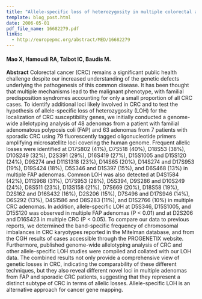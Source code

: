 ```yaml
---
title: "Allele-specific loss of heterozygosity in multiple colorectal adenomas: toward an integrated molecular cytogenetic map II"
template: blog_post.html 
date: 2006-05-01
pdf_file_name: 16682279.pdf
links:
  - http://europepmc.org/abstract/MED/16682279
---
```


#### Mao X, Hamoudi RA, Talbot IC, Baudis M.

**Abstract** Colorectal cancer (CRC) remains a significant public health challenge despite our increased understanding of the genetic defects underlying the pathogenesis of this common disease. It has been thought that multiple mechanisms lead to the malignant phenotype, with familial predisposition syndromes accounting for only a small proportion of all CRC cases. To identify additional loci likely involved in CRC and to test the hypothesis of allele-specific loss of heterozygosity (LOH) for the localization of CRC susceptibility genes, we initially conducted a genome-wide allelotyping analysis of 48 adenomas from a patient with familial adenomatous polyposis coli (FAP) and 63 adenomas from 7 patients with sporadic CRC using 79 fluorescently tagged oligonucleotide primers amplifying microsatellite loci covering the human genome.<!--more--> Frequent allelic losses were identified at D17S802 (41%), D7S518 (40%), D18S53 (38%), D10S249 (32%), D2S391 (29%), D16S419 (27%), D15S1005 and D15S120 (24%), D9S274 and D11S1318 (23%), D14S65 (20%), D14S274 and D17S953 (19%), D19S424 (18%), D5S346 and D1S397 (15%), and D6S468 (13%) in multiple FAP adenomas. Common LOH was also detected at D4S1584 (42%), D11S968 (31%), D17S953 (28%), D5S394, D9S286 and D10S249 (24%), D8S511 (23%), D13S158 (21%), D7S669 (20%), D18S58 (19%), D2S162 and D16S432 (16%), D2S206 (15%), D7S496 and D17S946 (14%), D6S292 (13%), D4S1586 and D8S283 (11%), and D1S2766 (10%) in multiple CRC adenomas. In addition, allele-specific LOH at D5S346, D15S1005, and D15S120 was observed in multiple FAP adenomas (P &lt; 0.01) and at D2S206 and D16S423 in multiple CRC (P &lt; 0.05). To compare our data to previous reports, we determined the band-specific frequency of chromosomal imbalances in CRC karyotypes reported in the Mitelman database, and from the CGH results of cases accessible through the PROGENETIX website. Furthermore, published genome-wide allelotyping analysis of CRC and other allele-specific LOH studies were compiled and collated with our LOH data. The combined results not only provide a comprehensive view of genetic losses in CRC, indicating the comparability of these different techniques, but they also reveal different novel loci in multiple adenomas from FAP and sporadic CRC patients, suggesting that they represent a distinct subtype of CRC in terms of allelic losses. Allele-specific LOH is an alternative approach for cancer gene mapping.
